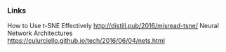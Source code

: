 ### Links
How to Use t-SNE Effectively http://distill.pub/2016/misread-tsne/
Neural Network Architectures https://culurciello.github.io/tech/2016/06/04/nets.html
